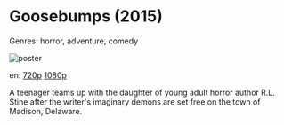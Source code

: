 # Goosebumps (2015)

Genres: horror, adventure, comedy

![poster](http://image.tmdb.org/t/p/w500/cvuNet2rxPiTf9L0eQRNpBi7zgp.jpg)

en:
  [720p](magnet:?xt=urn:btih:802F7FF837F2F3B0BB96AB8AB07285760A79FAC3&tr=udp://glotorrents.pw:6969/announce&tr=udp://tracker.opentrackr.org:1337/announce&tr=udp://torrent.gresille.org:80/announce&tr=udp://tracker.openbittorrent.com:80&tr=udp://tracker.coppersurfer.tk:6969&tr=udp://tracker.leechers-paradise.org:6969&tr=udp://p4p.arenabg.ch:1337&tr=udp://tracker.internetwarriors.net:1337)
  [1080p](magnet:?xt=urn:btih:8D8AD1581D7B880FD1A811FAEB17FB75D94A5111&tr=udp://glotorrents.pw:6969/announce&tr=udp://tracker.opentrackr.org:1337/announce&tr=udp://torrent.gresille.org:80/announce&tr=udp://tracker.openbittorrent.com:80&tr=udp://tracker.coppersurfer.tk:6969&tr=udp://tracker.leechers-paradise.org:6969&tr=udp://p4p.arenabg.ch:1337&tr=udp://tracker.internetwarriors.net:1337)
  


A teenager teams up with the daughter of young adult horror author R.L. Stine after the writer's imaginary demons are set free on the town of Madison, Delaware.